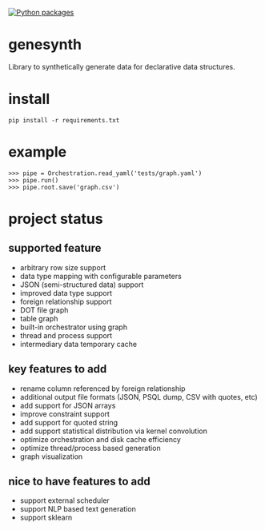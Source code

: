 [![Python packages](https://github.com/sterling312/genesynth/actions/workflows/github-actions-unittests.yaml/badge.svg)](https://github.com/sterling312/genesynth/actions/workflows/github-actions-unittests.yaml)

# genesynth
Library to synthetically generate data for declarative data structures.

# install
```
pip install -r requirements.txt
```

# example
```
>>> pipe = Orchestration.read_yaml('tests/graph.yaml') 
>>> pipe.run()
>>> pipe.root.save('graph.csv')
```

# project status

## supported feature
* arbitrary row size support
* data type mapping with configurable parameters
* JSON (semi-structured data) support
* improved data type support
* foreign relationship support
* DOT file graph
* table graph
* built-in orchestrator using graph
* thread and process support
* intermediary data temporary cache

## key features to add
* rename column referenced by foreign relationship
* additional output file formats (JSON, PSQL dump, CSV with quotes, etc)
* add support for JSON arrays
* improve constraint support
* add support for quoted string
* add support statistical distribution via kernel convolution
* optimize orchestration and disk cache efficiency
* optimize thread/process based generation
* graph visualization

## nice to have features to add
* support external scheduler
* support NLP based text generation
* support sklearn

